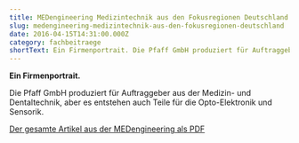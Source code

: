 ```yaml
---
title: MEDengineering Medizintechnik aus den Fokusregionen Deutschland
slug: medengineering-medizintechnik-aus-den-fokusregionen-deutschland
date: 2016-04-15T14:31:00.000Z
category: fachbeitraege
shortText: Ein Firmenportrait. Die Pfaff GmbH produziert für Auftraggeber aus der Medizin- und Dentaltechnik, aber es entstehen auch Teile für die Opto-Elektronik und Sensorik. Der gesamte …
---
```


<p><strong>Ein Firmenportrait.</strong></p>

Die Pfaff GmbH produziert für Auftraggeber aus der Medizin- und Dentaltechnik, aber es entstehen auch Teile für die Opto-Elektronik und Sensorik.</p>

<p><a href="/downloads/medeng_4-16_14-15.pdf" target="_blank" rel="noreferrer noopener" aria-label=" (öffnet in neuem Tab)">Der gesamte Artikel aus der MEDengineering als PDF</a></p>

